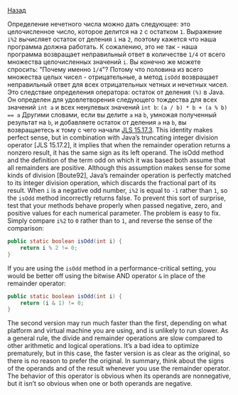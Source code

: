 [Назад](https://github.com/YaroslavMizgirev/JavaPuzzlers/blob/main/Puzzle1-Oddity/README.md)

Определение нечетного числа можно дать следующее: это целочисленное число, которое делится на ```2``` с остатком ```1```.
Выражение ```i%2``` вычисляет остаток от деления ```i``` на ```2```, поэтому кажется что наша программа должна работать.
К сожалению, это не так - наша программа возвращает неправильный ответ в количестве ```1/4``` от всего множества целочисленных значений ```i```.
Вы конечно же можете спросить: "Почему именно ```1/4```"?
Потому что половина из всего множества целых чисел - отрицательные, а метод ```isOdd``` возвращает неправильный ответ для всех отрицательных четных и нечетных чисел.
Это следствие определения оператора: остаток от деления ```(%)``` в Java.
Он определен для удовлетворения следующего тождества для всех значений ```int a``` и всех ненулевых значений ```int b```:
```(a / b) * b + (a % b) == a```
Другими словами, если вы делите ```a``` на ```b```, умножая полученный результат на ```b```, и добавляете остаток от деления ```a``` на ```b```, вы возвращаетесь к тому с чего начали [JLS 15.17.3](https://docs.oracle.com/javase/specs/jls/se17/html/jls-15.html#jls-15.17.3).
This identity makes perfect sense, but in combination with Java’s truncating integer division operator [JLS 15.17.2], it implies that when the remainder operation returns a nonzero result, it has the same sign as its left operand.
The isOdd method and the definition of the term odd on which it was based both assume that all remainders are positive.
Although this assumption makes sense for some kinds of division [Boute92], Java’s remainder operation is perfectly matched to its integer division operation, which discards the fractional part of its result.
When ```i``` is a negative odd number, ```i%2``` is equal to ```-1``` rather than ```1```, so the ```isOdd``` method incorrectly returns false.
To prevent this sort of surprise, test that your methods behave properly when passed negative, zero, and positive values for each numerical parameter.
The problem is easy to fix. Simply compare ```i%2``` to ```0``` rather than to ```1```, and reverse the sense of the comparison:

```java
public static boolean isOdd(int i) {
    return i % 2 != 0;
}
```

If you are using the ```isOdd``` method in a performance-critical setting, you would be better off using the bitwise AND operator ```&``` in place of the remainder operator:

```java
public static boolean isOdd(int i) {
    return (i & 1) != 0;
}
```

The second version may run much faster than the first, depending on what platform and virtual machine you are using, and is unlikely to run slower.
As a general rule, the divide and remainder operations are slow compared to other arithmetic and logical operations.
It’s a bad idea to optimize prematurely, but in this case, the faster version is as clear as the original, so there is no reason to prefer the original.
In summary, think about the signs of the operands and of the result whenever you use the remainder operator.
The behavior of this operator is obvious when its operands are nonnegative, but it isn’t so obvious when one or both operands are negative.
